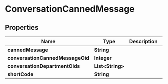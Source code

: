 

# ConversationCannedMessage


## Properties

| Name | Type | Description | Notes |
|------------ | ------------- | ------------- | -------------|
|**cannedMessage** | **String** |  |  [optional] |
|**conversationCannedMessageOid** | **Integer** |  |  [optional] |
|**conversationDepartmentOids** | **List&lt;String&gt;** |  |  [optional] |
|**shortCode** | **String** |  |  [optional] |



